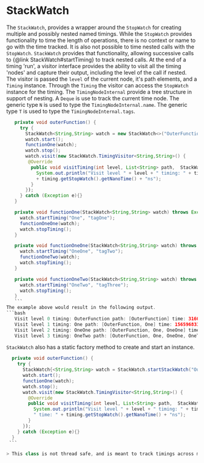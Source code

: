 # StackWatch
  The `StackWatch`, provides a wrapper around the `StopWatch` for creating multiple and
  possibly nested named timings.
  While the `StopWatch` provides functionality to time the length of operations, there is no
  context or name to go with the time tracked. It is also not possible to time nested calls with
  the `StopWatch`.
  `StackWatch` provides that functionality, allowing successive calls to
  {@link StackWatch#startTiming} to track nested calls.
  At the end of a timing 'run', a visitor interface provides the ability to visit all the timing
  'nodes' and capture their output, including the level of the call if nested. The visitor is passed
  the `level` of the current node, it's path elements, and a `Timing` instance.
  Through the `Timing` the visitor can access the `StopWatch` instance for the timing.
  The `TimingNodeInternal` provide a tree structure in support of nesting.
  A `Deque` is use to track the current time node.
  The generic type `N` is used to type the `TimingNodeInternal.name`.
  The generic type `T` is used to type the `TimingNodeInternal.tags`.
  ```java
     private void outerFunction() {
       try {
         StackWatch<String,String> watch = new StackWatch<>("OuterFunction");
         watch.start();
         functionOne(watch);
         watch.stop();
         watch.visit(new StackWatch.TimingVisitor<String,String>() {
          @Override
           public void visitTiming(int level, List<String> path,  StackWatch.Timing<String,String> timing) {
             System.out.println("Visit level " + level + " timing: " + timing.getName()) + " path: " + path + " time: "
             + timing.getStopWatch().getNanoTime() + "ns");
           }
         });
       } catch (Exception e){}
     }
 
     private void functionOne(StackWatch<String,String> watch) throws Exception {
       watch.startTiming("One", "tagOne");
       functionOneOne(watch);
       watch.stopTiming();
     }
 
     private void functionOneOne(StackWatch<String,String> watch) throws Exception {
       watch.startTiming("OneOne", "tagTwo");
       functionOneTwo(watch);
       watch.stopTiming();
     }
 
     private void functionOneTwo(StackWatch<String,String> watch) throws Exception {
       watch.startTiming("OneTwo", "tagThree");
       watch.stopTiming();
     }
     ```
  The example above would result in the following output.
  ```bash
     Visit level 0 timing: OuterFunction path: [OuterFunction] time: 316032287ns
     Visit level 1 timing: One path: [OuterFunction, One] time: 156596831ns
     Visit level 2 timing: OneOne path: [OuterFunction, One, OneOne] time: 106207892ns
     Visit level 3 timing: OneTwo path: [OuterFunction, One, OneOne, OneTwo] time: 52851139ns
   ``` 
  `StackWatch` also has a static factory method to create and start an instance.
   ```java
     private void outerFunction() {
       try {
         StackWatch{<String,String> watch = StackWatch.startStackWatch("OuterFunction");
         watch.start();
         functionOne(watch);
         watch.stop();
         watch.visit(new StackWatch.TimingVisitor<String,String>() {
           @Override
           public void visitTiming(int level, List<String> path,  StackWatch.Timing<String,String> timing) {
             System.out.println("Visit level " + level + " timing: " + timing.getName()) + " path: " + path +
             " time: " + timing.getStopWatch().getNanoTime() + "ns");
           }
         });
       } catch (Exception e){}
     }
    ```
 
 > This class is not thread safe, and is meant to track timings across multiple calls on the same thread
